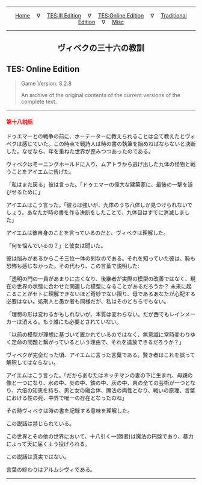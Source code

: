 
---

<!-- Jekyll Page Links -->

<center>
<a href="../../../../index.html">Home</a>
&emsp;&nabla;&emsp;
<a href="../../../index-tes3.html">TES:III Edition</a>
&emsp;&nabla;&emsp;
<a href="../../../index-teso.html">TES:Online Edition</a>
&emsp;&nabla;&emsp;
<a href="../../../index-traditional.html">Traditional Edition</a>
&emsp;&nabla;&emsp;
<a href="../../../index-misc.html">Misc</a>
</center>

<!-- Markdown Body Below: -->

---

<center>
<h2><span style="font-family:Georgia">ヴィベクの三十六の教訓</span></h2>
</center>

## TES: Online Edition

> Game Version: 8.2.8
>
> An archive of the original contents of the current versions of the complete text.

---

#### <span style="color:red">第十八説話</span>

ドゥエマーとの戦争の前に、ホーテーターに教えられることは全て教えたとヴィベクは感じていた。この時点で戦詩人は時の書の執筆を始めねばならないと決断した。なぜなら、年を重ねた世界が歪みつつあったのである。

ヴィベクはモーニングホールドに入り、ムアトラから逃げ出した九体の怪物と戦うことをアイエムに告げた。

「私はまた戻る」彼は言った。「ドゥエマーの偉大な建築家に、最後の一撃を浴びせるために」

アイエムはこう言った。「彼らは強いが、九体のうち八体しか見つけられないでしょう。あなたが時の書を作る決断をしたことで、九体目はすでに消滅しました」

アイエムは彼自身のことを言っているのだと、ヴィベクは理解した。

「何を悩んでいるの？」と彼女は聞いた。

彼は悩みがあるからこそ三位一体の剣なのである。それを知っていた彼は、恥も恐怖も感じなかった。その代わり、この言葉で説明した:

「透明の門の一員があまりに古くなり、後継者が実際の模型の改善ではなく、現在の世界の状態に合わせた関連した模型になることがあるだろうか？ 未来に起こることがセトに理解できないほど奇妙でない限り、母であるあなたが心配する必要はない。処刑人と愚か者も同様だが、私はそのどちらでもない。

「理想の形は変わるかもしれないが、本質は変わらない。だが西でもレインメーカーは消える。もう誰にも必要とされていない。

「以前の模型が理想に基づいて置かれているのではなく、無意識に常時変わりゆく定命の問題と繋がっているという理由で、それを追放できるだろうか？」

ヴィベクが完全だった頃、アイエムに言った言葉である。賢き者はこれを誤って解釈してはならない。

アイエムはこう言った。「だからあなたはネッチマンの妻の下に生まれ、母親の像と一つになり、水の中、炎の中、鉄の中、灰の中、東の全ての芸術が一つとなり、六倍の知恵を持ち、男と女の融合体、魔法の両性となり、戦いの原理、言葉における性の死、中界で唯一の存在となったのね」

その時ヴィベクは時の書を記録する意味を理解した。

この説話は禁じられている。

この世界とその他の世界において、十八引く一(勝者)は魔法の円盤であり、暴力によって天に届くよう投げられる。

この説話は真実ではない。

言葉の終わりはアルムシヴィである。

---
